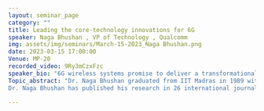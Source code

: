```yaml
---
layout: seminar_page
category: ""
title: Leading the core-technology innovations for 6G
speaker: Naga Bhushan , VP of Technology , Qualcomm
img: assets/img/seminars/March-15-2023_Naga Bhushan.png
date: 2023-03-15 17:00:00 
Venue: MP-20
recorded_video: 9Ry3mCzxFzc
speaker_bio: "6G wireless systems promise to deliver a transformational impact on various spheres of economic activity, including automobile, manufacturing, industrial (IoT), agriculture, social/ecological sustainability, healthcare, smart cities and so on.  In this talk, we touch upon some of the core technologies and features of the air-interface, that provide these capabilities.  In particular, we talk about the role of wireless AI, advanced coding, modulation & multi-access, advanced duplexing, high-frequency bands (including  subTHz), Advanced MIMO (Mega/super-massive MIMO, LoS-MIMO), multi-hop topologies (smart-repeater, intelligent reflective surfaces), and so on."
Topic_abstract: "Dr. Naga Bhushan graduated from IIT Madras in 1989 with a bachelor's degree in electrical engineering. He obtained his Masters’ and Ph.D. in Electrical Engineering from Cornell University in Ithaca, New York. He then joined Qualcomm Incorporated, where he has been serving as VP of Technology, responsible for multiple generations for wireless systems R&D, technology-validation and promotion. With more than two decades of contributions in the telecommunications sector, he has been working towards advancement of communication theory and innovative implementation of advanced algorithms & designs, leading to the commercial realization of Broadband Wireless Technologies including 3G (EV-DO), 4G (UMB, LTE, LTE-A, LTE-U), 5G-NR and 5G-Advanced --- air-interface standards that constitute the bedrock of ongoing smartphone and wireless revolution.   
Dr. Naga Bhushan has published his research in 26 international journals and conferences, and has over 600 issued US patents spanning 3G, 4G and 5G wireless systems (5000+ worldwide), along with over 150 active patent applications.  He was recognized with a Distinguished Alumnus Award (DAA) by IIT Madras, in 2018."

---
```



